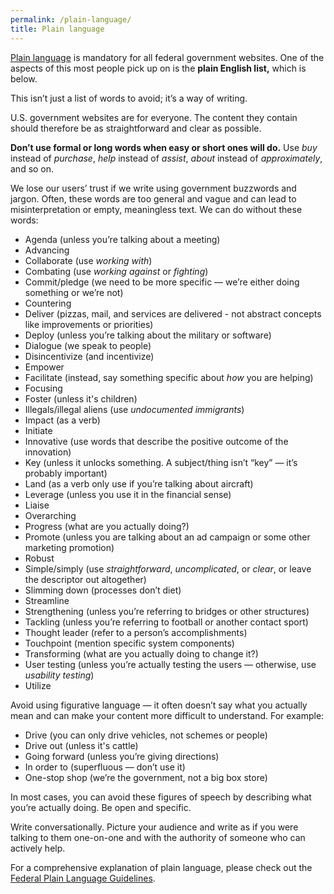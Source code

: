 ```yaml
---
permalink: /plain-language/
title: Plain language
---
```

[Plain language](http://www.plainlanguage.gov/) is mandatory for all federal government websites. One of the aspects of this most people pick up on is the **plain English list,** which is below.

This isn’t just a list of words to avoid; it’s a way of writing.

U.S. government websites are for everyone. The content they contain should therefore be as straightforward and clear as possible.

**Don’t use formal or long words when easy or short ones will do.** Use _buy_ instead of _purchase_, _help_ instead of _assist_, _about_ instead of _approximately_, and so on.

We lose our users’ trust if we write using government buzzwords and jargon. Often, these words are too general and vague and can lead to misinterpretation or empty, meaningless text. We can do without these words:

- Agenda (unless you’re talking about a meeting)
- Advancing
- Collaborate (use *working with*)
- Combating (use *working against* or *fighting*)
- Commit/pledge (we need to be more specific — we’re either doing something or we’re not)
- Countering
- Deliver (pizzas, mail, and services are delivered - not abstract concepts like improvements or priorities)
- Deploy (unless you’re talking about the military or software)
- Dialogue (we speak to people)
- Disincentivize (and incentivize)
- Empower
- Facilitate (instead, say something specific about *how* you are helping)
- Focusing
- Foster (unless it's children)
- Illegals/illegal aliens (use *undocumented immigrants*)
- Impact (as a verb)
- Initiate
- Innovative (use words that describe the positive outcome of the innovation)
- Key (unless it unlocks something. A subject/thing isn’t “key” — it’s probably important)
- Land (as a verb only use if you’re talking about aircraft)
- Leverage (unless you use it in the financial sense)
- Liaise
- Overarching
- Progress (what are you actually doing?)
- Promote (unless you are talking about an ad campaign or some other marketing promotion)
- Robust
- Simple/simply (use *straightforward*, *uncomplicated*, or *clear*, or leave the descriptor out altogether)
- Slimming down (processes don’t diet)
- Streamline
- Strengthening (unless you’re referring to bridges or other structures)
- Tackling (unless you’re referring to football or another contact sport)
- Thought leader (refer to a person’s accomplishments)
- Touchpoint (mention specific system components)
- Transforming (what are you actually doing to change it?)
- User testing (unless you’re actually testing the users — otherwise, use *usability testing*)
- Utilize

Avoid using figurative language — it often doesn’t say what you actually mean and can make your content more difficult to understand. For example:

- Drive (you can only drive vehicles, not schemes or people)
- Drive out (unless it's cattle)
- Going forward (unless you’re giving directions)
- In order to (superfluous — don’t use it)
- One-stop shop (we’re the government, not a big box store)

In most cases, you can avoid these figures of speech by describing what you’re actually doing. Be open and specific.

Write conversationally. Picture your audience and write as if you were talking to them one-on-one and with the authority of someone who can actively help.

For a comprehensive explanation of plain language, please check out the [Federal Plain Language Guidelines](http://www.plainlanguage.gov/howto/guidelines/FederalPLGuidelines/index.cfm?CFID=3861979&CFTOKEN=cbb4a39d1e0a1042-298391FB-E153-0A73-341ABEDF77AE21AF&jsessionid=83029D534F870FEEDAB242987DF50ECB.chh).
